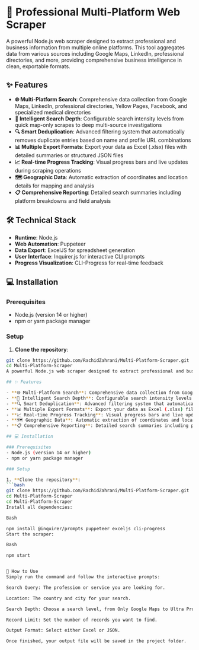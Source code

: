  # 🚀 Professional Multi-Platform Web Scraper

A powerful Node.js web scraper designed to extract professional and business information from multiple online platforms. This tool aggregates data from various sources including Google Maps, LinkedIn, professional directories, and more, providing comprehensive business intelligence in clean, exportable formats.

## ✨ Features

- **🌐 Multi-Platform Search**: Comprehensive data collection from Google Maps, LinkedIn, professional directories, Yellow Pages, Facebook, and specialized medical directories
- **🎯 Intelligent Search Depth**: Configurable search intensity levels from quick map-only scrapes to deep multi-source investigations
- **🔍 Smart Deduplication**: Advanced filtering system that automatically removes duplicate entries based on name and profile URL combinations
- **📊 Multiple Export Formats**: Export your data as Excel (.xlsx) files with detailed summaries or structured JSON files
- **📈 Real-time Progress Tracking**: Visual progress bars and live updates during scraping operations
- **🗺️ Geographic Data**: Automatic extraction of coordinates and location details for mapping and analysis
- **📋 Comprehensive Reporting**: Detailed search summaries including platform breakdowns and field analysis

## 🛠️ Technical Stack

- **Runtime**: Node.js
- **Web Automation**: Puppeteer
- **Data Export**: ExcelJS for spreadsheet generation
- **User Interface**: Inquirer.js for interactive CLI prompts
- **Progress Visualization**: CLI-Progress for real-time feedback

## 💻 Installation

### Prerequisites
- Node.js (version 14 or higher)
- npm or yarn package manager

### Setup

1. **Clone the repository**:
```bash
git clone https://github.com/RachidZahrani/Multi-Platform-Scraper.git
cd Multi-Platform-Scraper
A powerful Node.js web scraper designed to extract professional and business information from multiple online platforms. This tool aggregates data from various sources including Google Maps, LinkedIn, professional directories, and more, providing comprehensive business intelligence in clean, exportable formats.

## ✨ Features

- **🌐 Multi-Platform Search**: Comprehensive data collection from Google Maps, LinkedIn, professional directories, Yellow Pages, Facebook, and specialized medical directories
- **🎯 Intelligent Search Depth**: Configurable search intensity levels from quick map-only scrapes to deep multi-source investigations
- **🔍 Smart Deduplication**: Advanced filtering system that automatically removes duplicate entries based on name and profile URL combinations
- **📊 Multiple Export Formats**: Export your data as Excel (.xlsx) files with detailed summaries or structured JSON files
- **📈 Real-time Progress Tracking**: Visual progress bars and live updates during scraping operations
- **🗺️ Geographic Data**: Automatic extraction of coordinates and location details for mapping and analysis
- **📋 Comprehensive Reporting**: Detailed search summaries including platform breakdowns and field analysis

## 💻 Installation

### Prerequisites
- Node.js (version 14 or higher)
- npm or yarn package manager

### Setup

1. **Clone the repository**:
```bash
git clone https://github.com/RachidZahrani/Multi-Platform-Scraper.git
cd Multi-Platform-Scraper
cd Multi-Platform-Scraper
Install all dependencies:

Bash

npm install @inquirer/prompts puppeteer exceljs cli-progress
Start the scraper:

Bash

npm start


🚀 How to Use
Simply run the command and follow the interactive prompts:

Search Query: The profession or service you are looking for.

Location: The country and city for your search.

Search Depth: Choose a search level, from Only Google Maps to Ultra Professional.

Record Limit: Set the number of records you want to find.

Output Format: Select either Excel or JSON.

Once finished, your output file will be saved in the project folder.